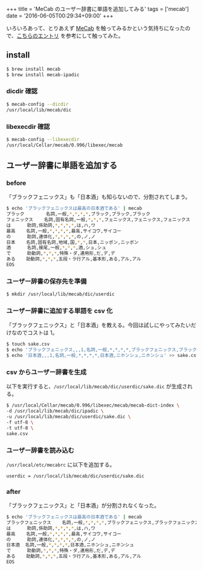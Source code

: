 +++
title = 'MeCab のユーザー辞書に単語を追加してみる'
tags = ['mecab']
date = '2016-06-05T00:29:34+09:00'
+++

いろいろあって、とりあえず [MeCab](http://taku910.github.io/mecab) を触ってみるかという気持ちになったので、[こちらのエントリ](https://blog.apar.jp/linux/2748) を参考にして触ってみた。

<!--more-->

## install

``` sh
$ brew install mecab
$ brew install mecab-ipadic
```

### dicdir 確認

``` sh
$ mecab-config --dicdir
/usr/local/lib/mecab/dic
```

### libexecdir 確認

``` sh
$ mecab-config --libexecdir
/usr/local/Cellar/mecab/0.996/libexec/mecab
```

## ユーザー辞書に単語を追加する

### before

「ブラックフェニックス」も「日本酒」も知らないので、分割されてしまう。

``` sh
$ echo 'ブラックフェニックスは最高の日本酒である' | mecab
ブラック        名詞,一般,*,*,*,*,ブラック,ブラック,ブラック
フェニックス    名詞,固有名詞,一般,*,*,*,フェニックス,フェニックス,フェニックス
は      助詞,係助詞,*,*,*,*,は,ハ,ワ
最高    名詞,一般,*,*,*,*,最高,サイコウ,サイコー
の      助詞,連体化,*,*,*,*,の,ノ,ノ
日本    名詞,固有名詞,地域,国,*,*,日本,ニッポン,ニッポン
酒      名詞,接尾,一般,*,*,*,酒,シュ,シュ
で      助動詞,*,*,*,特殊・ダ,連用形,だ,デ,デ
ある    助動詞,*,*,*,五段・ラ行アル,基本形,ある,アル,アル
EOS
```

### ユーザー辞書の保存先を準備

``` sh
$ mkdir /usr/local/lib/mecab/dic/userdic
```

### ユーザー辞書に追加する単語を csv 化

「ブラックフェニックス」と「日本酒」を教える。今回は試しにやってみたいだけなのでコストは 1。

``` sh
$ touch sake.csv
$ echo 'ブラックフェニックス,,,1,名詞,一般,*,*,*,*,ブラックフェニックス,ブラックフェニックス,ブラックフェニックス' >> sake.csv
$ echo '日本酒,,,1,名詞,一般,*,*,*,*,日本酒,ニホンシュ,ニホンシュ' >> sake.csv
```

### csv からユーザー辞書を生成

以下を実行すると、`/usr/local/lib/mecab/dic/userdic/sake.dic` が生成される。

``` sh
$ /usr/local/Cellar/mecab/0.996/libexec/mecab/mecab-dict-index \
-d /usr/local/lib/mecab/dic/ipadic \
-u /usr/local/lib/mecab/dic/userdic/sake.dic \
-f utf-8 \
-t utf-8 \
sake.csv
```

### ユーザー辞書を読み込む

`/usr/local/etc/mecabrc` に以下を追加する。

``` txt
userdic = /usr/local/lib/mecab/dic/userdic/sake.dic
```

### after

「ブラックフェニックス」と「日本酒」が分割されなくなった。

``` sh
$ echo 'ブラックフェニックスは最高の日本酒である' | mecab
ブラックフェニックス    名詞,一般,*,*,*,*,ブラックフェニックス,ブラックフェニックス,ブラックフェニックス
は      助詞,係助詞,*,*,*,*,は,ハ,ワ
最高    名詞,一般,*,*,*,*,最高,サイコウ,サイコー
の      助詞,連体化,*,*,*,*,の,ノ,ノ
日本酒  名詞,一般,*,*,*,*,日本酒,ニホンシュ,ニホンシュ
で      助動詞,*,*,*,特殊・ダ,連用形,だ,デ,デ
ある    助動詞,*,*,*,五段・ラ行アル,基本形,ある,アル,アル
EOS
```
